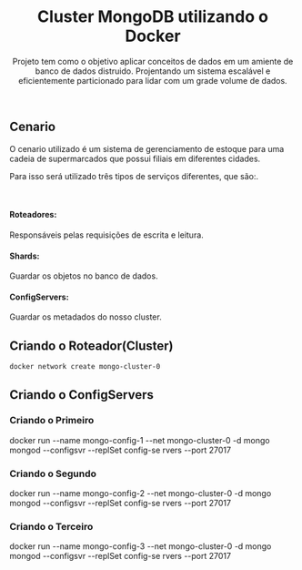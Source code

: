 <h1 align="center">Cluster MongoDB utilizando o Docker</h1>
<p align="center">Projeto tem como o objetivo aplicar conceitos de dados em um amiente de banco de dados distruido. Projentando um sistema escalável e eficientemente particionado para lidar com um grade volume de dados.</p>
</br>

<h2>Cenario</h2>
<p>O cenario utilizado é um sistema de gerenciamento de estoque para uma cadeia de supermarcados que possui filiais em diferentes cidades.</p>
<p>Para isso será utilizado três tipos de serviços diferentes, que são:.</p>
</br>

<h4>Roteadores:</h4><p>Responsáveis pelas requisições de escrita e leitura.</p>
<h4>Shards:</h4><p>Guardar os objetos no banco de dados.</p>
<h4>ConfigServers:</h4><p>Guardar os metadados do nosso cluster.</p>



<h2>Criando o Roteador(Cluster)</h2>

```shell
docker network create mongo-cluster-0
```
<h2>Criando o ConfigServers</h2>
<h3>Criando o Primeiro </h3>
docker run --name mongo-config-1 --net mongo-cluster-0 -d mongo mongod --configsvr --replSet config-se
rvers --port 27017

<h3>Criando o Segundo</h3>
docker run --name mongo-config-2 --net mongo-cluster-0 -d mongo mongod --configsvr --replSet config-se
rvers --port 27017

<h3>Criando o Terceiro</h3>
docker run --name mongo-config-3 --net mongo-cluster-0 -d mongo mongod --configsvr --replSet config-se
rvers --port 27017

